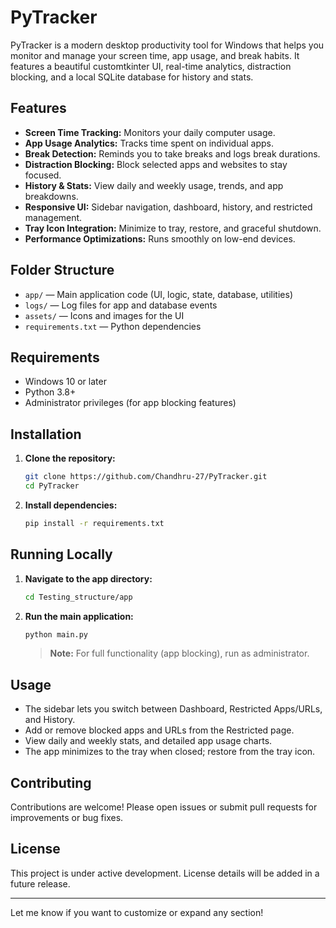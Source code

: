 # PyTracker

PyTracker is a modern desktop productivity tool for Windows that helps you monitor and manage your screen time, app usage, and break habits. It features a beautiful customtkinter UI, real-time analytics, distraction blocking, and a local SQLite database for history and stats.

## Features

- **Screen Time Tracking:** Monitors your daily computer usage.
- **App Usage Analytics:** Tracks time spent on individual apps.
- **Break Detection:** Reminds you to take breaks and logs break durations.
- **Distraction Blocking:** Block selected apps and websites to stay focused.
- **History & Stats:** View daily and weekly usage, trends, and app breakdowns.
- **Responsive UI:** Sidebar navigation, dashboard, history, and restricted management.
- **Tray Icon Integration:** Minimize to tray, restore, and graceful shutdown.
- **Performance Optimizations:** Runs smoothly on low-end devices.

## Folder Structure

- `app/` — Main application code (UI, logic, state, database, utilities)
- `logs/` — Log files for app and database events
- `assets/` — Icons and images for the UI
- `requirements.txt` — Python dependencies

## Requirements

- Windows 10 or later
- Python 3.8+
- Administrator privileges (for app blocking features)

## Installation

1. **Clone the repository:**
   ```bash
   git clone https://github.com/Chandhru-27/PyTracker.git
   cd PyTracker
   ```

2. **Install dependencies:**
   ```bash
   pip install -r requirements.txt
   ```

## Running Locally

1. **Navigate to the app directory:**
   ```bash
   cd Testing_structure/app
   ```

2. **Run the main application:**
   ```bash
   python main.py
   ```

   > **Note:** For full functionality (app blocking), run as administrator.

## Usage

- The sidebar lets you switch between Dashboard, Restricted Apps/URLs, and History.
- Add or remove blocked apps and URLs from the Restricted page.
- View daily and weekly stats, and detailed app usage charts.
- The app minimizes to the tray when closed; restore from the tray icon.

## Contributing

Contributions are welcome! Please open issues or submit pull requests for improvements or bug fixes.

## License

This project is under active development. License details will be added in a future release.

---

Let me know if you want to customize or expand any section!
